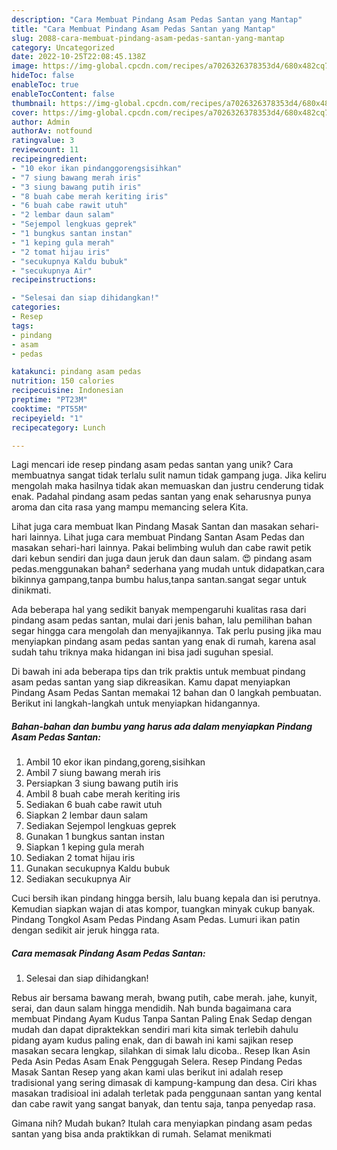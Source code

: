```yaml
---
description: "Cara Membuat Pindang Asam Pedas Santan yang Mantap"
title: "Cara Membuat Pindang Asam Pedas Santan yang Mantap"
slug: 2088-cara-membuat-pindang-asam-pedas-santan-yang-mantap
category: Uncategorized
date: 2022-10-25T22:08:45.138Z
image: https://img-global.cpcdn.com/recipes/a7026326378353d4/680x482cq70/pindang-asam-pedas-santan-foto-resep-utama.jpg
hideToc: false
enableToc: true
enableTocContent: false
thumbnail: https://img-global.cpcdn.com/recipes/a7026326378353d4/680x482cq70/pindang-asam-pedas-santan-foto-resep-utama.jpg
cover: https://img-global.cpcdn.com/recipes/a7026326378353d4/680x482cq70/pindang-asam-pedas-santan-foto-resep-utama.jpg
author: Admin
authorAv: notfound
ratingvalue: 3
reviewcount: 11
recipeingredient:
- "10 ekor ikan pindanggorengsisihkan"
- "7 siung bawang merah iris"
- "3 siung bawang putih iris"
- "8 buah cabe merah keriting iris"
- "6 buah cabe rawit utuh"
- "2 lembar daun salam"
- "Sejempol lengkuas geprek"
- "1 bungkus santan instan"
- "1 keping gula merah"
- "2 tomat hijau iris"
- "secukupnya Kaldu bubuk"
- "secukupnya Air"
recipeinstructions:

- "Selesai dan siap dihidangkan!"
categories:
- Resep
tags:
- pindang
- asam
- pedas

katakunci: pindang asam pedas 
nutrition: 150 calories
recipecuisine: Indonesian
preptime: "PT23M"
cooktime: "PT55M"
recipeyield: "1"
recipecategory: Lunch

---
```





Lagi mencari ide resep pindang asam pedas santan yang unik? Cara membuatnya sangat tidak terlalu sulit namun tidak gampang juga. Jika keliru mengolah maka hasilnya tidak akan memuaskan dan justru cenderung tidak enak. Padahal pindang asam pedas santan yang enak seharusnya punya aroma dan cita rasa yang mampu memancing selera Kita.





Lihat juga cara membuat Ikan Pindang Masak Santan dan masakan sehari-hari lainnya. Lihat juga cara membuat Pindang Santan Asam Pedas dan masakan sehari-hari lainnya. Pakai belimbing wuluh dan cabe rawit petik dari kebun sendiri dan juga daun jeruk dan daun salam. 😍 pindang asam pedas.menggunakan bahan² sederhana yang mudah untuk didapatkan,cara bikinnya gampang,tanpa bumbu halus,tanpa santan.sangat segar untuk dinikmati.

Ada beberapa hal yang sedikit banyak mempengaruhi kualitas rasa dari pindang asam pedas santan, mulai dari jenis bahan, lalu pemilihan bahan segar hingga cara mengolah dan menyajikannya. Tak perlu pusing jika mau menyiapkan pindang asam pedas santan yang enak di rumah, karena asal sudah tahu triknya maka hidangan ini bisa jadi suguhan spesial.






Di bawah ini ada beberapa tips dan trik praktis untuk membuat pindang asam pedas santan yang siap dikreasikan. Kamu dapat menyiapkan Pindang Asam Pedas Santan memakai 12 bahan dan 0 langkah pembuatan. Berikut ini langkah-langkah untuk menyiapkan hidangannya.

<!--inarticleads1-->

##### Bahan-bahan dan bumbu yang harus ada dalam menyiapkan Pindang Asam Pedas Santan:

1. Ambil 10 ekor ikan pindang,goreng,sisihkan
1. Ambil 7 siung bawang merah iris
1. Persiapkan 3 siung bawang putih iris
1. Ambil 8 buah cabe merah keriting iris
1. Sediakan 6 buah cabe rawit utuh
1. Siapkan 2 lembar daun salam
1. Sediakan Sejempol lengkuas geprek
1. Gunakan 1 bungkus santan instan
1. Siapkan 1 keping gula merah
1. Sediakan 2 tomat hijau iris
1. Gunakan secukupnya Kaldu bubuk
1. Sediakan secukupnya Air


Cuci bersih ikan pindang hingga bersih, lalu buang kepala dan isi perutnya. Kemudian siapkan wajan di atas kompor, tuangkan minyak cukup banyak. Pindang Tongkol Asam Pedas Pindang Asam Pedas. Lumuri ikan patin dengan sedikit air jeruk hingga rata. 

<!--inarticleads2-->

##### Cara memasak Pindang Asam Pedas Santan:


1. Selesai dan siap dihidangkan!

Rebus air bersama bawang merah, bwang putih, cabe merah. jahe, kunyit, serai, dan daun salam hingga mendidih. Nah bunda bagaimana cara membuat Pindang Ayam Kudus Tanpa Santan Paling Enak Sedap dengan mudah dan dapat dipraktekkan sendiri mari kita simak terlebih dahulu pidang ayam kudus paling enak, dan di bawah ini kami sajikan resep masakan secara lengkap, silahkan di simak lalu dicoba.. Resep Ikan Asin Peda Asin Pedas Asam Enak Penggugah Selera. Resep Pindang Pedas Masak Santan Resep yang akan kami ulas berikut ini adalah resep tradisional yang sering dimasak di kampung-kampung dan desa. Ciri khas masakan tradisioal ini adalah terletak pada penggunaan santan yang kental dan cabe rawit yang sangat banyak, dan tentu saja, tanpa penyedap rasa. 

Gimana nih? Mudah bukan? Itulah cara menyiapkan pindang asam pedas santan yang bisa anda praktikkan di rumah. Selamat menikmati

